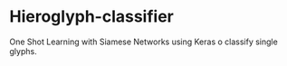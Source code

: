 # Hieroglyph-classifier

One Shot Learning with Siamese Networks using Keras o classify single glyphs.
